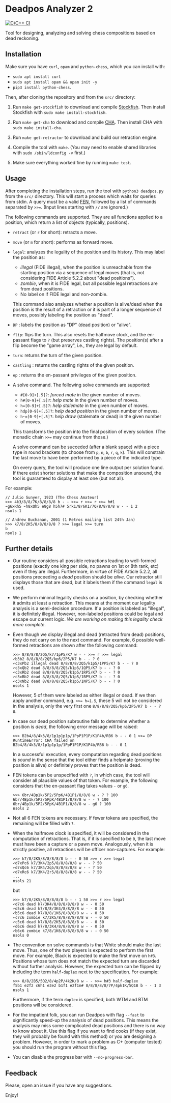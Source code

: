 # Deadpos Analyzer 2

[![C/C++ CI](https://github.com/miguel-ambrona/deadpos/actions/workflows/c-cpp.yml/badge.svg?branch=master)](https://github.com/miguel-ambrona/deadpos/actions/workflows/c-cpp.yml)

Tool for designing, analyzing and solving chess compositions based on
dead reckoning.

## Installation

Make sure you have `curl`, `opam` and `python-chess`, which you can
install with:
  - `sudo apt install curl`
  - `sudo apt install opam && opam init -y`
  - `pip3 install python-chess`.

Then, after cloning the repository and from the `src/` directory:

1. Run `make get-stockfish` to download and compile
   [Stockfish](https://github.com/official-stockfish/Stockfish).
   Then install Stockfish with `sudo make install-stockfish`.

2. Run `make get-cha` to download and compile
   [CHA](https://github.com/miguel-ambrona/D3-Chess).
   Then install CHA with `sudo make install-cha`.

3. Run `make get-retractor` to download and build our retraction engine.

4. Compile the tool with `make`. (You may need to enable shared libraries
   with `sudo /sbin/ldconfig -v` first.)

5. Make sure everything worked fine by running `make test`.

## Usage

After completing the installation steps, run the tool with
`python3 deadpos.py` from the `src/` directory.
This will start a process which waits for queries from stdin.
A query must be a valid
[FEN](https://en.wikipedia.org/wiki/Forsyth%E2%80%93Edwards_Notation),
followed by a list of commands separated by `>>=`.
(Input lines starting with `//` are ignored.)

The following commands are supported. They are all functions applied
to a position, which return a list of objects (typically, positions).
 - `retract` (or `r` for short): retracts a move.

 - `move` (or `m` for short): performs as forward move.

 - `legal`: analyzes the legality of the position and its history.
   This may label the position as:
     - *illegal* (FIDE illegal), when the position is unreachable from
        the starting position via a sequence of legal moves (that is,
        not considering FIDE Article 5.2.2 about "dead positions").
     - *zombie*, when it is FIDE legal, but all possible legal retractions
        are from dead positions.
     - No label on if FIDE legal and non-zombie.

   This command also analyzes whether a position is alive/dead when the
   position is the result of a retraction or it is part of a longer sequence
   of moves, possibly labeling the position as "dead".

 - `DP` : labels the position as "DP" (dead position) or "alive".

 - `flip`: flips the turn. This also resets the halfmove clock,
    and the en-passant flags to `?` (but preserves castling rights).
    The position(s) after a flip become the "game array", i.e., they
    are legal by default.

 - `turn`: returns the turn of the given position.

 - `castling` : returns the castling rights of the given position.

 - `ep` : returns the en-passant privileges of the given position.

 - A solve command. The following solve commands are supported:
     - `#[0-9]+[.5]?`: *forced mate* in the given number of moves.
     - `h#[0-9]+[.5]?`: *help mate* in the given number of moves.
     - `h=[0-9]+[.5]?`: *help stalemate* in the given number of moves.
     - `hdp[0-9]+[.5]?`: *help dead position* in the given number of moves.
     - `h~=[0-9]+[.5]?`: *help draw* (stalemate or dead) in the given number of
        moves.

   This transforms the position into the final position of every solution.
   (The monadic chain `>>=` may continue from those.)

   A solve command can be succeded (after a blank space) with a piece type in
   round brackets (to choose from `p`, `n`, `b`, `r`, `q`, `k`).
   This will constrain the last move to have been performed by a piece of the
   indicated type.

   On every query, the tool will produce one line output per solution found.
   If there exist shorter solutions that make the composition unsound, the tool
   is guaranteed to display at least one (but not all).

For example:
```
// Julio Sunyer, 1923 (The Chess Amateur)
>>> 4k3/8/8/7K/8/8/8/8 b - - >>= r >>= r >>= h#1
↶g6xRh5 ↶h8xQh5 e8g8 h5h7# 5rk1/8/6K1/7Q/8/8/8/8 w - - 1 2
nsols 1

// Andrew Buchanan, 2001 (1 Retros mailing list 24th Jan)
>>> k7/8/2K5/8/8/8/8/8 ? >>= legal >>= turn
b
nsols 1
```

## Further details

- Our routine considers all possible retractions leading to
  well-formed positions (exactly one king per side, no pawns on 1st or 8th rank,
  etc) even if they are illegal.
  Furthermore, in virtue of FIDE Article 5.2.2, all positions preceeding a
  *dead* position should be *alive*.
  Our retractor still displays those that are dead, but it labels them if
  the command `legal` is used.

- We perform minimal legality checks on a position, by checking whether it
  admits at least a retraction.
  This means at the moment our legality analysis is a semi-decision procedure.
  If a position is labeled as "illegal", it is definitely illegal.
  However, non-labeled positions could be legal and escape our current logic.
  *We are working on making this legality check more complete*.

- Even though we display illegal and dead (retracted from dead) positions,
  they do not carry on to the next command. For example, 6 possible well-formed
  retractions are shown after the following command:
  ```
  >>> 8/8/8/8/2Q5/k7/1pP5/K7 w - - >>= r >>= legal
  ↶b3b2 8/8/8/8/2Q5/kp6/2P5/K7 b - - ? 0
  ↶c3xPb2 illegal dead 8/8/8/8/2Q5/k1p5/1PP5/K7 b - - ? 0
  ↶c3xQb2 dead 8/8/8/8/2Q5/k1p5/1QP5/K7 b - - ? 0
  ↶c3xRb2 dead 8/8/8/8/2Q5/k1p5/1RP5/K7 b - - ? 0
  ↶c3xBb2 dead 8/8/8/8/2Q5/k1p5/1BP5/K7 b - - ? 0
  ↶c3xNb2 dead 8/8/8/8/2Q5/k1p5/1NP5/K7 b - - ? 0
  nsols 1
  ```
  However, 5 of them were labeled as either illegal or dead.
  If we then apply another command, e.g. `>>= h=1.5`, these 5 will not be
  considered in the analysis, only the very first one
  `8/8/8/8/2Q5/kp6/2P5/K7 b - - ? 0`.

- In case our dead position subroutine fails to determine whether a position
  is *dead*, the following error message will be raised:
  ```
  >>> B2b4/8/4k3/8/1p1p1p1p/1PpP1P1P/K1P4b/RB6 b - - 0 1 >>= DP
  RuntimeError: CHA failed on B2b4/8/4k3/8/1p1p1p1p/1PpP1P1P/K1P4b/RB6 b - - 0 1
  ```
  In a successful execution, every computation regarding dead positions is
  *sound* in the sense that the tool either finds a helpmate (proving the
  position is alive) or definitely proves that the position is dead.

- FEN tokens can be unspecified with `?`, in which case, the tool will consider
  all plausible values of that token. For example, the following considers that
  the en-passant flag takes values `-` or `g6`.
  ```
  >>> 6br/4Bp1k/5P2/5PpK/4B1P1/8/8/8 w - ? ? 100
  6br/4Bp1k/5P2/5PpK/4B1P1/8/8/8 w - - ? 100
  6br/4Bp1k/5P2/5PpK/4B1P1/8/8/8 w - g6 ? 100
  nsols 2
  ```

- Not all 6 FEN tokens are necessary. If fewer tokens are specified, the
  remaining will be filled with `?`.

- When the halfmove clock is specified, it will be considered in the computation
  of retractions. That is, if it is specified to be `0`, the last move must have
  been a capture or a pawn move. Analogously, when it is strictly positive, all
  retractions will be officer non-captures.
  For example:
  ```
  >>> k7/8/2K5/8/8/8/8/8 b - - 0 50 >>= r >>= legal
  ↶d7xPc6 k7/3K4/2p5/8/8/8/8/8 w - - ? 50
  ↶d7xQc6 k7/3K4/2q5/8/8/8/8/8 w - - ? 50
  ↶d7xRc6 k7/3K4/2r5/8/8/8/8/8 w - - ? 50
  ...
  nsols 21
  ```
  but
  ```
  >>> k7/8/2K5/8/8/8/8/8 b - - 1 50 >>= r >>= legal
  ↶d7c6 dead k7/3K4/8/8/8/8/8/8 w - - 0 50
  ↶d5c6 dead k7/8/8/3K4/8/8/8/8 w - - 0 50
  ↶b5c6 dead k7/8/8/1K6/8/8/8/8 w - - 0 50
  ↶c7c6 zombie k7/2K5/8/8/8/8/8/8 w - - 0 50
  ↶c5c6 dead k7/8/8/2K5/8/8/8/8 w - - 0 50
  ↶d6c6 dead k7/8/3K4/8/8/8/8/8 w - - 0 50
  ↶b6c6 zombie k7/8/1K6/8/8/8/8/8 w - - 0 50
  nsols 0
  ```

- The convention on solve commands is that White should make the last move.
  Thus, one of the two players is expected to perform the first move.
  For example, Black is expected to make the first move on `h#3`.
  Positions whose turn does not match the expected turn are discarded without
  further analysis. However, the expected turn can be flipped by including the
  term `half-duplex` next to the specification. For example:
  ```
  >>> 8/8/2B5/5Q2/8/4p2P/4k2K/8 w - - >>= h#3 half-duplex
  f5b1 e2f2 c6h1 e3e2 b1f1 e2f1n# 8/8/8/8/8/7P/4pk1K/5Q1B b - - 1 3
  nsols 1
  ```
  Furthermore, if the term `duplex` is specified, both WTM and BTM positions
  will be considered.

- For the impatient folk, you can run Deadpos with flag `--fast` to
  significantly speed-up the analysis of dead positions. This means the analysis
  may miss some complicated dead positions and there is no way to know about it.
  Use this flag if you want to find cooks (if they exist, they will probably
  be found with this method) or you are designing a problem. However, in order
  to mark a problem as C+ (computer tested) you should run the program without
  this flag.

- You can disable the progress bar with `--no-progress-bar`.


## Feedback

Please, open an issue if you have any suggestions.

Enjoy!
